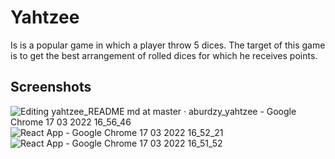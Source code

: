# Yahtzee

Is is a popular game in which a player throw 5 dices. The target of this game is to get the best arrangement of rolled dices for which he receives points.

## Screenshots

![Editing yahtzee_README md at master · aburdzy_yahtzee - Google Chrome 17 03 2022 16_56_46](https://user-images.githubusercontent.com/80163377/158841635-e610dbdd-5e96-47ee-915d-55c93c3f7286.png)
![React App - Google Chrome 17 03 2022 16_52_21](https://user-images.githubusercontent.com/80163377/158839980-9c6efb09-a642-4293-9a08-fd6405c8c5c9.png)
![React App - Google Chrome 17 03 2022 16_51_52](https://user-images.githubusercontent.com/80163377/158839982-3180c41a-b52e-49e4-8015-7db96d9fd5b7.png)

